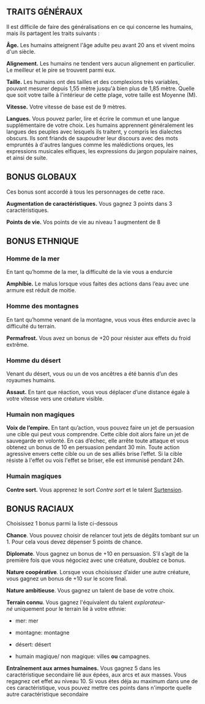## TRAITS GÉNÉRAUX

Il est difficile de faire des généralisations en ce qui concerne les humains, mais ils partagent les traits suivants :

**Âge.** Les humains atteignent l'âge adulte peu avant 20 ans et vivent moins d'un siècle.

**Alignement.** Les humains ne tendent vers aucun alignement en particulier. Le meilleur et le pire se trouvent parmi eux.

**Taille.** Les humains ont des tailles et des complexions très variables, pouvant mesurer depuis 1,55 mètre jusqu'à bien plus de 1,85 mètre. Quelle que soit votre taille à l'intérieur de cette plage, votre taille est Moyenne (M).

**Vitesse.** Votre vitesse de base est de 9 mètres.

**Langues.** Vous pouvez parler, lire et écrire le commun et une langue supplémentaire de votre choix. Les humains apprennent généralement les langues des peuples avec lesquels ils traitent, y compris les dialectes obscurs. Ils sont friands de saupoudrer leur discours avec des mots empruntés à d'autres langues comme les malédictions orques, les expressions musicales elfiques, les expressions du jargon populaire naines, et ainsi de suite.

## BONUS GLOBAUX

Ces bonus sont accordé à tous les personnages de cette race.

**Augmentation de caractéristiques.** Vous gagnez 3 points dans 3 caractéristiques.

**Points de vie.** Vos points de vie au niveau 1 augmentent de 8

## BONUS ETHNIQUE

### Homme de la mer

En tant qu’homme de la mer, la difficulté de la vie vous a endurcie

**Amphibie.** Le malus lorsque vous faites des actions dans l’eau avec une armure est réduit de moitie.

### Homme des montagnes

En tant qu’homme venant de la montagne, vous vous êtes endurcie avec la difficulté du terrain.

**Permafrost.** Vous avez un bonus de +20 pour résister aux effets du froid extrême.

### Homme du désert

Venant du désert, vous ou un de vos ancêtres a été bannis d’un des royaumes humains.

**Assaut.** En tant que réaction, vous vous déplacer d’une distance égale à votre vitesse vers une créature visible.

### Humain non magiques

**Voix de l’empire.** En tant qu’action, vous pouvez faire un jet de persuasion une cible qui peut vous comprendre. Cette cible doit alors faire un jet de sauvegarde en volonté. En cas d’échec, elle arrête toute attaque et vous obtenez un bonus de 10 en persuasion pendant 30 min. Toute action agressive envers cette cible ou un de ses alliés brise l’effet. Si la cible résiste à l'effet ou vois l'effet se briser, elle est immunisé pendant 24h.

### Humain magiques

**Contre sort.** Vous apprenez le sort _Contre sort_ et le talent [Surtension](../../../2.%20Classes/2.%20Talents/2.%20Talent%20amméliorant%20un%20talent%20de%20base/Sorts/Surtension.md).

## BONUS RACIAUX

Choisissez 1 bonus parmi la liste ci-dessous

**Chance**. Vous pouvez choisir de relancer tout jets de dégâts tombant sur un 1. Pour cela vous devez dépenser 5 points de chance.

**Diplomate**. Vous gagnez un bonus de +10 en persuasion. S’il s’agit de la première fois que vous négociez avec une créature, doublez ce bonus.

**Nature coopérative**. Lorsque vous choisissez d’aider une autre créature, vous gagnez un bonus de +10 sur le score final.

**Nature ambitieuse**. Vous gagnez un talent de base de votre choix.

**Terrain connu**. Vous gagnez l'équivalent du talent _explorateur-né_ uniquement pour le terrain lié à votre ethnie:

-   mer: mer
    
-   montagne: montagne
    
-   désert: désert
    
-   humain magique/ non magique: villes **ou** campagnes.

**Entraînement aux armes humaines.** Vous gagnez 5 dans les caractéristique secondaire lié aux épées, aux arcs et aux masses. Vous regagnez cet effet au niveau 10. Si vous étes déja au maximum dans une de ces caractéristique, vous pouvez mettre ces points dans n'importe quelle autre caractéristique secondaire